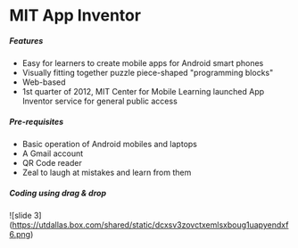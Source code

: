 # MIT App Inventor


##### Features
* Easy for learners to create mobile apps for Android smart phones
* Visually fitting together puzzle piece-shaped "programming blocks"
* Web-based
* 1st quarter of 2012, MIT Center for Mobile Learning launched App Inventor service for general public access

##### Pre-requisites
* Basic operation of Android mobiles and laptops
* A Gmail account
* QR Code reader
* Zeal to laugh at mistakes and learn from them

##### Coding using drag & drop
![slide 3] (https://utdallas.box.com/shared/static/dcxsv3zovctxemlsxboug1uapyendxf6.png)


